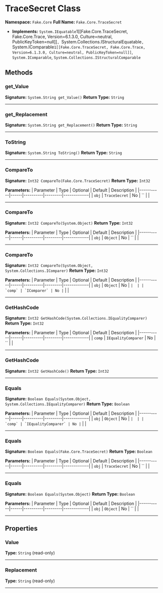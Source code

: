 # TraceSecret Class

**Namespace:** `Fake.Core`
**Full Name:** `Fake.Core.TraceSecret`
- **Implements:** `System.IEquatable`1[[Fake.Core.TraceSecret, Fake.Core.Trace, Version=6.1.3.0, Culture=neutral, PublicKeyToken=null]]`, `System.Collections.IStructuralEquatable`, `System.IComparable`1[[Fake.Core.TraceSecret, Fake.Core.Trace, Version=6.1.3.0, Culture=neutral, PublicKeyToken=null]]`, `System.IComparable`, `System.Collections.IStructuralComparable`

## Methods

### get_Value

**Signature:** `System.String get_Value()`
**Return Type:** `String`

---

### get_Replacement

**Signature:** `System.String get_Replacement()`
**Return Type:** `String`

---

### ToString

**Signature:** `System.String ToString()`
**Return Type:** `String`

---

### CompareTo

**Signature:** `Int32 CompareTo(Fake.Core.TraceSecret)`
**Return Type:** `Int32`

**Parameters:**
| Parameter | Type | Optional | Default | Description |
|-----------|------|----------|---------|-------------|
| `obj` | `TraceSecret` | No | `` |  |

---

### CompareTo

**Signature:** `Int32 CompareTo(System.Object)`
**Return Type:** `Int32`

**Parameters:**
| Parameter | Type | Optional | Default | Description |
|-----------|------|----------|---------|-------------|
| `obj` | `Object` | No | `` |  |

---

### CompareTo

**Signature:** `Int32 CompareTo(System.Object, System.Collections.IComparer)`
**Return Type:** `Int32`

**Parameters:**
| Parameter | Type | Optional | Default | Description |
|-----------|------|----------|---------|-------------|
| `obj` | `Object` | No | `` |  |
| `comp` | `IComparer` | No | `` |  |

---

### GetHashCode

**Signature:** `Int32 GetHashCode(System.Collections.IEqualityComparer)`
**Return Type:** `Int32`

**Parameters:**
| Parameter | Type | Optional | Default | Description |
|-----------|------|----------|---------|-------------|
| `comp` | `IEqualityComparer` | No | `` |  |

---

### GetHashCode

**Signature:** `Int32 GetHashCode()`
**Return Type:** `Int32`

---

### Equals

**Signature:** `Boolean Equals(System.Object, System.Collections.IEqualityComparer)`
**Return Type:** `Boolean`

**Parameters:**
| Parameter | Type | Optional | Default | Description |
|-----------|------|----------|---------|-------------|
| `obj` | `Object` | No | `` |  |
| `comp` | `IEqualityComparer` | No | `` |  |

---

### Equals

**Signature:** `Boolean Equals(Fake.Core.TraceSecret)`
**Return Type:** `Boolean`

**Parameters:**
| Parameter | Type | Optional | Default | Description |
|-----------|------|----------|---------|-------------|
| `obj` | `TraceSecret` | No | `` |  |

---

### Equals

**Signature:** `Boolean Equals(System.Object)`
**Return Type:** `Boolean`

**Parameters:**
| Parameter | Type | Optional | Default | Description |
|-----------|------|----------|---------|-------------|
| `obj` | `Object` | No | `` |  |

---

## Properties

### Value

**Type:** `String` (read-only)

---

### Replacement

**Type:** `String` (read-only)

---